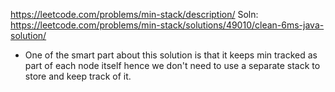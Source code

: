 https://leetcode.com/problems/min-stack/description/
Soln: https://leetcode.com/problems/min-stack/solutions/49010/clean-6ms-java-solution/

- One of the smart part about this solution is that it keeps min tracked as part of each node itself hence we don't need to use a separate stack to store and keep track of it.